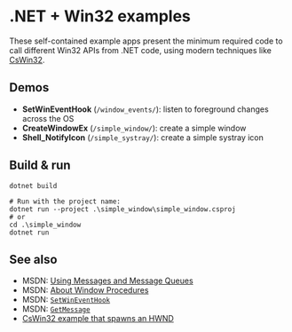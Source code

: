 # .NET + Win32 examples

These self-contained example apps present the minimum required code to call
different Win32 APIs from .NET code, using modern techniques like
[CsWin32](https://github.com/microsoft/CsWin32). 

## Demos

* **SetWinEventHook** (`/window_events/`): listen to foreground changes across the OS
* **CreateWindowEx** (`/simple_window/`): create a simple window
* **Shell_NotifyIcon** (`/simple_systray/`): create a simple systray icon

## Build & run

```pwsh
dotnet build

# Run with the project name:
dotnet run --project .\simple_window\simple_window.csproj
# or
cd .\simple_window
dotnet run
```

## See also

* MSDN: [Using Messages and Message Queues](https://learn.microsoft.com/en-us/windows/win32/winmsg/using-messages-and-message-queues)
* MSDN: [About Window Procedures](https://learn.microsoft.com/en-us/windows/win32/winmsg/about-window-procedures)
* MSDN: [`SetWinEventHook`](https://learn.microsoft.com/en-us/windows/win32/api/winuser/nf-winuser-setwineventhook)
* MSDN: [`GetMessage`](https://learn.microsoft.com/en-us/windows/win32/api/winuser/nf-winuser-getmessage)
* [CsWin32 example that spawns an HWND](https://github.com/microsoft/CsWin32/blob/99ddd314ea359d3a97afa82c735b6a25eb25ea32/test/WinRTInteropTest/Program.cs)

